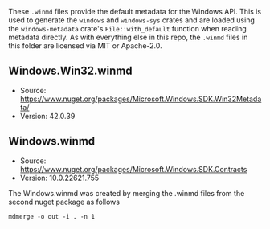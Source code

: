 These `.winmd` files provide the default metadata for the Windows API. This is used to
generate the `windows` and `windows-sys` crates and are loaded using the `windows-metadata` crate's
`File::with_default` function when reading metadata directly. As with everything else in this repo,
the `.winmd` files in this folder are licensed via MIT or Apache-2.0.

## Windows.Win32.winmd
- Source: https://www.nuget.org/packages/Microsoft.Windows.SDK.Win32Metadata/
- Version: 42.0.39

## Windows.winmd
- Source: https://www.nuget.org/packages/Microsoft.Windows.SDK.Contracts
- Version: 10.0.22621.755

The Windows.winmd was created by merging the .winmd files from the second nuget package as follows

```
mdmerge -o out -i . -n 1
```
